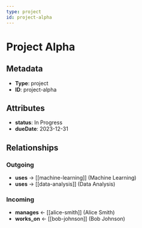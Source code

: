 ```yaml
---
type: project
id: project-alpha
---
```


# Project Alpha

## Metadata

- **Type**: project
- **ID**: project-alpha

## Attributes

- **status**: In Progress
- **dueDate**: 2023-12-31

## Relationships

### Outgoing

- **uses** → [[machine-learning]] (Machine Learning)
- **uses** → [[data-analysis]] (Data Analysis)

### Incoming

- **manages** ← [[alice-smith]] (Alice Smith)
- **works_on** ← [[bob-johnson]] (Bob Johnson)


